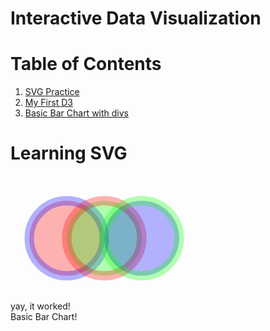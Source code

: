 # Interactive Data Visualization
# Table of Contents

1. <a href="#svg">SVG Practice</a>
2. <a href="#hello-world">My First D3</a>
3. <a href="#basic-bar-chart">Basic Bar Chart with divs</a>

# Learning SVG
<span id="svg">
    <svg width="300" height="200">
      <circle cx="90" cy="100" r="60" fill="rgba(255,0,0,0.3)" stroke = "rgba(0,0,255,0.3)" stroke-width = "15" />
      <circle cx="150" cy="100" r="60" fill="rgba(0,255,0,0.3)" stroke = "rgba(255,0, 0, 0.3)" stroke-width = "15"/>
      <circle cx="210" cy="100" r="60" fill="rgba(0,0,255,0.3)" stroke = "rgba(0 ,255,0, 0.3)" stroke-width = "15"/>
    </svg>
</span>
<br/> 
yay, it worked!
<span id="hello-world"></span>
<html>
<head>
<script type="text/javascript" src="https://d3js.org/d3.v5.min.js"></script>
</head>
<body>
<div id="textContainer">
<!-- D3 will write to this container -->
</div>
<script type="text/javascript">
//write some text using d3.js
d3.select("#textContainer").append("h1")
.text("Hello D3.js! <-- written with D3");
</script>
</body>
</html>
<span id="basic-bar-chart"></span>
<html>
<head>
<title></title>
<script type="text/javascript" src="https://d3js.org/d3.v5.min.js"></script>
<link href="./style.css" rel="stylesheet">
</head>
<body>
<script type="text/javascript" src="./my-first-data.js"></script>
<div id="bar-graph-container">
<div class = "bar-chart">
Basic Bar Chart!
</div>
</div>
</body>